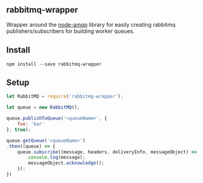 ## rabbitmq-wrapper

Wrapper around the [node-amqp](https://github.com/postwait/node-amqp) library for easily creating rabbitmq publishers/subscribers for building worker queues.

## Install

```
npm install --save rabbitmq-wrapper
```

## Setup

```javascript
let RabbitMQ = require('rabbitmq-wrapper');

let queue = new RabbitMQ();

queue.publishToQueue('<queueName>', {
	foo: 'bar'
}, true);

queue.getQueue('<queueName>')
.then((queue) => {
	queue.subscribe((message, headers, deliveryInfo, messageObject) => {
		console.log(message);
		messageObject.acknowledge();
	});
})

```